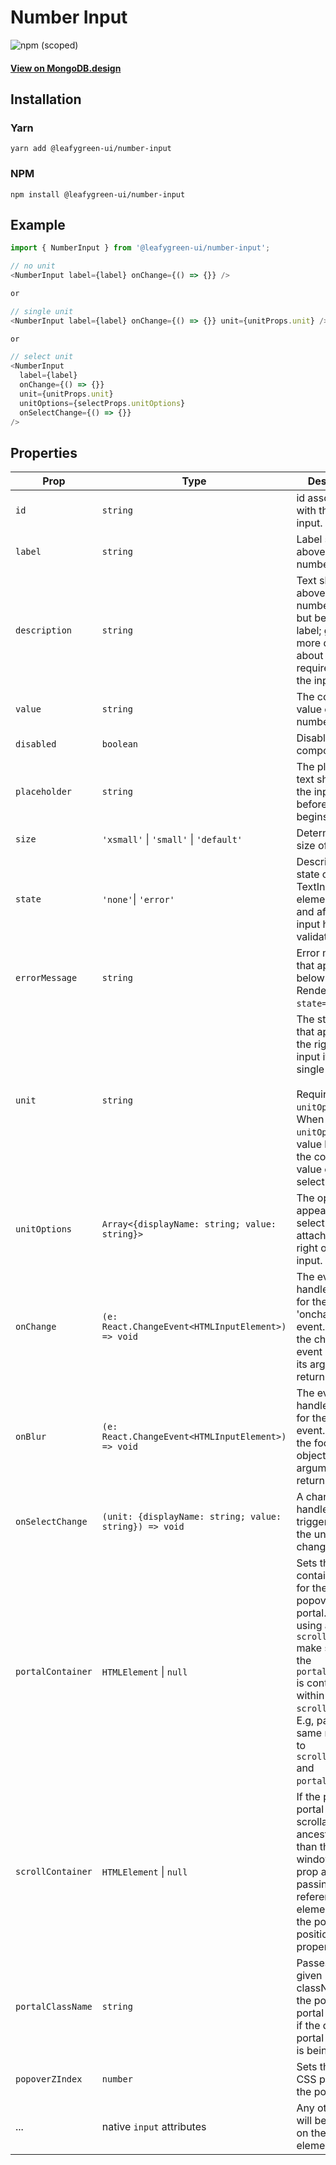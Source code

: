 # Number Input

![npm (scoped)](https://img.shields.io/npm/v/@leafygreen-ui/number-input.svg)

#### [View on MongoDB.design](https://www.mongodb.design/component/number-input/example/)

## Installation

### Yarn

```shell
yarn add @leafygreen-ui/number-input
```

### NPM

```shell
npm install @leafygreen-ui/number-input
```

## Example

```js
import { NumberInput } from '@leafygreen-ui/number-input';

// no unit
<NumberInput label={label} onChange={() => {}} />

or

// single unit
<NumberInput label={label} onChange={() => {}} unit={unitProps.unit} />

or

// select unit
<NumberInput
  label={label}
  onChange={() => {}}
  unit={unitProps.unit}
  unitOptions={selectProps.unitOptions}
  onSelectChange={() => {}}
/>
```

## Properties

| Prop              | Type                                                   | Description                                                                                                                                                                                                                                     | Default   |
| ----------------- | ------------------------------------------------------ | ----------------------------------------------------------------------------------------------------------------------------------------------------------------------------------------------------------------------------------------------- | --------- |
| `id`              | `string`                                               | id associated with the number input.                                                                                                                                                                                                            |           |
| `label`           | `string`                                               | Label shown above the number input.                                                                                                                                                                                                             |           |
| `description`     | `string`                                               | Text shown above the number input but below the label; gives more details about the requirements for the input.                                                                                                                                 |           |
| `value`           | `string`                                               | The controlled value of the number input.                                                                                                                                                                                                       |           |
| `disabled`        | `boolean`                                              | Disables the component.                                                                                                                                                                                                                         | `false`   |
| `placeholder`     | `string`                                               | The placeholder text shown in the input field before the user begins typing.                                                                                                                                                                    |           |
| `size`            | `'xsmall'` \| `'small'` \| `'default'`                 | Determines the size of the input.                                                                                                                                                                                                               | `default` |
| `state`           | `'none'`\| `'error'`                                   | Describes the state of the TextInput element before and after the input has been validated                                                                                                                                                      | `'none'`  |
| `errorMessage`    | `string`                                               | Error message that appears below the input. Renders only if `state='error'`.                                                                                                                                                                    | `'none'`  |
| `unit`            | `string`                                               | The string unit that appears to the right of the input if using a single unit. </br> </br>Required if using `unitOptions`. When using `unitOptions` this value becomes the controlled value of the select input.                                | `default` |
| `unitOptions`     | `Array<{displayName: string; value: string}>`          | The options that appear in the select element attached to the right of the input.                                                                                                                                                               | `default` |
| `onChange`        | `(e: React.ChangeEvent<HTMLInputElement>) => void`     | The event handler function for the 'onchange' event. Accepts the change event object as its argument and returns nothing.                                                                                                                       |
| `onBlur`          | `(e: React.ChangeEvent<HTMLInputElement>) => void`     | The event handler function for the 'onblur' event. Accepts the focus event object as its argument and returns nothing.                                                                                                                          |           |
| `onSelectChange`  | `(unit: {displayName: string; value: string}) => void` | A change handler triggered when the unit is changed.                                                                                                                                                                                            |
| `portalContainer` | `HTMLElement` \| `null`                                | Sets the container used for the popover's portal. NOTE: If using a `scrollContainer` make sure that the `portalContainer` is contained within the `scrollContainer`. E.g, passing the same refrence to `scrollContainer` and `portalContainer`. |           |
| `scrollContainer` | `HTMLElement` \| `null`                                | If the popover portal has a scrollable ancestor other than the window, this prop allows passing a reference to that element to allow the portal to position properly.                                                                           |           |
| `portalClassName` | `string`                                               | Passes the given className to the popover's portal container if the default portal container is being used.                                                                                                                                     |           |
| `popoverZIndex`   | `number`                                               | Sets the z-index CSS property for the popover.                                                                                                                                                                                                  |           |
| ...               | native `input` attributes                              | Any other props will be spread on the root `input` element                                                                                                                                                                                      |           |
